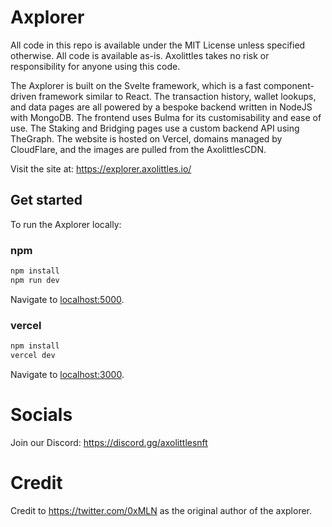 # Axplorer
All code in this repo is available under the MIT License unless specified otherwise. All code is available as-is. Axolittles takes no risk or responsibility for anyone using this code.

The Axplorer is built on the Svelte framework, which is a fast component-driven framework similar to React.
The transaction history, wallet lookups, and data pages are all powered by a bespoke backend written in NodeJS with MongoDB.
The frontend uses Bulma for its customisability and ease of use.
The Staking and Bridging pages use a custom backend API using TheGraph.
The website is hosted on Vercel, domains managed by CloudFlare, and the images are pulled from the AxolittlesCDN.

Visit the site at: https://explorer.axolittles.io/

## Get started
To run the Axplorer locally:

### npm
```bash
npm install
npm run dev
```
Navigate to [localhost:5000](http://localhost:5000).

### vercel
```bash
npm install
vercel dev
```
Navigate to [localhost:3000](http://localhost:3000).

# Socials
Join our Discord: https://discord.gg/axolittlesnft

# Credit
Credit to https://twitter.com/0xMLN as the original author of the axplorer.